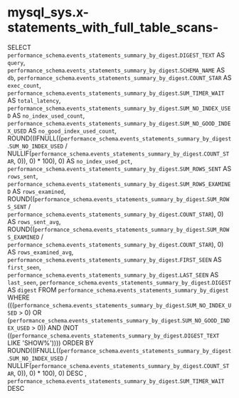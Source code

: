 # mysql_sys.x-statements_with_full_table_scans-

SELECT 
    `performance_schema`.`events_statements_summary_by_digest`.`DIGEST_TEXT` AS `query`,
    `performance_schema`.`events_statements_summary_by_digest`.`SCHEMA_NAME` AS `db`,
    `performance_schema`.`events_statements_summary_by_digest`.`COUNT_STAR` AS `exec_count`,
    `performance_schema`.`events_statements_summary_by_digest`.`SUM_TIMER_WAIT` AS `total_latency`,
    `performance_schema`.`events_statements_summary_by_digest`.`SUM_NO_INDEX_USED` AS `no_index_used_count`,
    `performance_schema`.`events_statements_summary_by_digest`.`SUM_NO_GOOD_INDEX_USED` AS `no_good_index_used_count`,
    ROUND((IFNULL((`performance_schema`.`events_statements_summary_by_digest`.`SUM_NO_INDEX_USED` / NULLIF(`performance_schema`.`events_statements_summary_by_digest`.`COUNT_STAR`,
                            0)),
                    0) * 100),
            0) AS `no_index_used_pct`,
    `performance_schema`.`events_statements_summary_by_digest`.`SUM_ROWS_SENT` AS `rows_sent`,
    `performance_schema`.`events_statements_summary_by_digest`.`SUM_ROWS_EXAMINED` AS `rows_examined`,
    ROUND((`performance_schema`.`events_statements_summary_by_digest`.`SUM_ROWS_SENT` / `performance_schema`.`events_statements_summary_by_digest`.`COUNT_STAR`),
            0) AS `rows_sent_avg`,
    ROUND((`performance_schema`.`events_statements_summary_by_digest`.`SUM_ROWS_EXAMINED` / `performance_schema`.`events_statements_summary_by_digest`.`COUNT_STAR`),
            0) AS `rows_examined_avg`,
    `performance_schema`.`events_statements_summary_by_digest`.`FIRST_SEEN` AS `first_seen`,
    `performance_schema`.`events_statements_summary_by_digest`.`LAST_SEEN` AS `last_seen`,
    `performance_schema`.`events_statements_summary_by_digest`.`DIGEST` AS `digest`
FROM
    `performance_schema`.`events_statements_summary_by_digest`
WHERE
    (((`performance_schema`.`events_statements_summary_by_digest`.`SUM_NO_INDEX_USED` > 0)
        OR (`performance_schema`.`events_statements_summary_by_digest`.`SUM_NO_GOOD_INDEX_USED` > 0))
        AND (NOT ((`performance_schema`.`events_statements_summary_by_digest`.`DIGEST_TEXT` LIKE 'SHOW%'))))
ORDER BY ROUND((IFNULL((`performance_schema`.`events_statements_summary_by_digest`.`SUM_NO_INDEX_USED` / NULLIF(`performance_schema`.`events_statements_summary_by_digest`.`COUNT_STAR`,
                        0)),
                0) * 100),
        0) DESC , `performance_schema`.`events_statements_summary_by_digest`.`SUM_TIMER_WAIT` DESC
